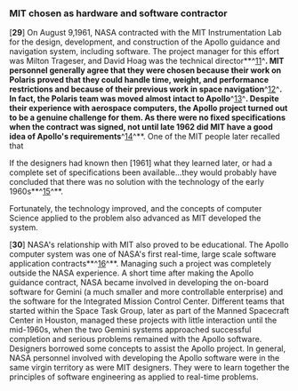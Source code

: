 ### MIT chosen as hardware and software contractor

\[**29**\] On August 9,1961, NASA contracted with the MIT
Instrumentation Lab for the design, development, and construction of the
Apollo guidance and navigation system, including software. The project
manager for this effort was Milton Trageser, and David Hoag was the
technical director**^[11](Source2.html)^**. MIT personnel generally
agree that they were chosen because their work on Polaris proved that
they could handle time, weight, and performance restrictions and because
of their previous work in space navigation**^[12](Source2.html)^**. In
fact, the Polaris team was moved almost intact to
Apollo**^[13](Source2.html)^**. Despite their experience with aerospace
computers, the Apollo project turned out to be a genuine challenge for
them. As there were no fixed specifications when the contract was
signed, not until late 1962 did MIT have a good idea of Apollo's
requirements**^[14](Source2.html)^**. One of the MIT people later
recalled that

If the designers had known then \[1961\] what they learned later, or had
a complete set of specifications been available...they would probably
have concluded that there was no solution with the technology of the
early 1960s**^[15](Source2.html)^**.

Fortunately, the technology improved, and the concepts of computer
Science applied to the problem also advanced as MIT developed the
system.

\[**30**\] NASA's relationship with MIT also proved to be educational.
The Apollo computer system was one of NASA's first real-time, large
scale software application contracts**^[16](Source2.html)^**. Managing
such a project was completely outside the NASA experience. A short time
after making the Apollo guidance contract, NASA became involved in
developing the on-board software for Gemini (a much smaller and more
controllable enterprise) and the software for the Integrated Mission
Control Center. Different teams that started within the Space Task
Group, later as part of the Manned Spacecraft Center in Houston, managed
these projects with little interaction until the mid-1960s, when the two
Gemini systems approached successful completion and serious problems
remained with the Apollo software. Designers borrowed some concepts to
assist the Apollo project. In general, NASA personnel involved with
developing the Apollo software were in the same virgin territory as were
MIT designers. They were to learn together the principles of software
engineering as applied to real-time problems.
